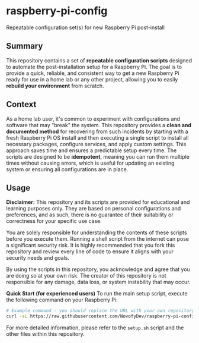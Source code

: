 # raspberry-pi-config
Repeatable configuration set(s) for new Raspberry Pi post-install 

## Summary
This repository contains a set of **repeatable configuration scripts** designed to automate the post-installation setup for a Raspberry Pi. The goal is to provide a quick, reliable, and consistent way to get a new Raspberry Pi ready for use in a home lab or any other project, allowing you to easily **rebuild your environment** from scratch.

## Context
As a home lab user, it's common to experiment with configurations and software that may "break" the system. This repository provides a **clean and documented method** for recovering from such incidents by starting with a fresh Raspberry Pi OS install and then executing a single script to install all necessary packages, configure services, and apply custom settings. This approach saves time and ensures a predictable setup every time. The scripts are designed to be **idempotent**, meaning you can run them multiple times without causing errors, which is useful for updating an existing system or ensuring all configurations are in place.

## Usage

**Disclaimer:** This repository and its scripts are provided for educational and learning purposes only. They are based on personal configurations and preferences, and as such, there is no guarantee of their suitability or correctness for your specific use case.

You are solely responsible for understanding the contents of these scripts before you execute them. Running a shell script from the internet can pose a significant security risk. It is highly recommended that you fork this repository and review every line of code to ensure it aligns with your security needs and goals.

By using the scripts in this repository, you acknowledge and agree that you are doing so at your own risk. The creator of this repository is not responsible for any damage, data loss, or system instability that may occur.

**Quick Start (for experienced users)**
To run the main setup script, execute the following command on your Raspberry Pi:

```bash
# Example command - you should replace the URL with your own repository's raw script link
curl -sL https://raw.githubusercontent.com/NovofyDev/raspberry-pi-config/main/setup.sh | bash
```

For more detailed information, please refer to the `setup.sh` script and the other files within this repository.
